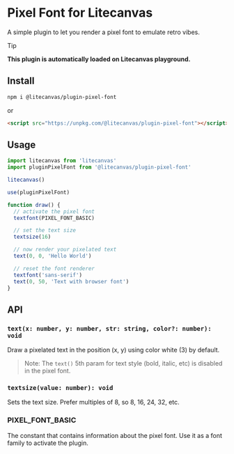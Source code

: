 # Pixel Font for Litecanvas

A simple plugin to let you render a pixel font to emulate retro vibes.

<!-- prettier-ignore -->
> [!TIP]
> **This plugin is automatically loaded on Litecanvas playground.**

## Install

```sh
npm i @litecanvas/plugin-pixel-font
```

or

```html
<script src="https://unpkg.com/@litecanvas/plugin-pixel-font"></script>
```

## Usage

```js
import litecanvas from 'litecanvas'
import pluginPixelFont from '@litecanvas/plugin-pixel-font'

litecanvas()

use(pluginPixelFont)

function draw() {
  // activate the pixel font
  textfont(PIXEL_FONT_BASIC)

  // set the text size
  textsize(16)

  // now render your pixelated text
  text(0, 0, 'Hello World')

  // reset the font renderer
  textfont('sans-serif')
  text(0, 50, 'Text with browser font')
}
```

## API

### `text(x: number, y: number, str: string, color?: number): void`

Draw a pixelated text in the position (x, y) using color white (3) by default.

> Note: The `text()` 5th param for text style (bold, italic, etc) is disabled in the pixel font.

### `textsize(value: number): void`

Sets the text size. Prefer multiples of 8, so 8, 16, 24, 32, etc.

### PIXEL_FONT_BASIC

The constant that contains information about the pixel font. Use it as a font family to activate the plugin.
